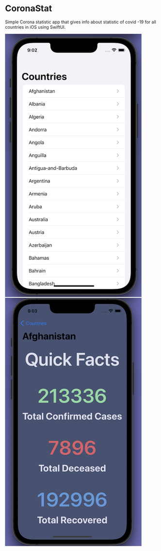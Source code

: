 # CoronaStat
Simple Corona statistic app that gives info about statistic of covid -19 for all countries in iOS using SwiftUI.

![alt text](https://github.com/raj-engineer/CoronaStat/blob/main/CoronaStat/Screenshots/Screenshot%202023-04-18%20at%209.02.34%20PM.png)                 ![alt text](https://github.com/raj-engineer/CoronaStat/blob/main/CoronaStat/Screenshots/Screenshot%202023-04-18%20at%209.03.46%20PM.png)
